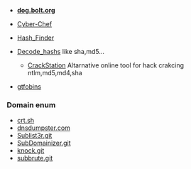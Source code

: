 - __[dog.bolt.org](https://dogbolt.org/)__

- [Cyber-Chef](https://gchq.github.io/CyberChef/)
- [Hash_Finder](https://www.tunnelsup.com/hash-analyzer/)
- [Decode_hashs](https://10015.io/tools/md5-encrypt-decrypt) like sha,md5...
  - [CrackStation](https://crackstation.net/) Altarnative online tool for hack crakcing ntlm,md5,md4,sha
 
- [gtfobins](https://gtfobins.github.io/)

### Domain enum
- [crt.sh](https://crt.sh/)
- [dnsdumpster.com](https://dnsdumpster.com/)
- [Sublist3r.git](https://github.com/aboul3la/Sublist3r.git)
- [SubDomainizer.git](https://github.com/nsonaniya2010/SubDomainizer.git)
- [knock.git](https://github.com/guelfoweb/knock.git)
- [subbrute.git](https://github.com/TheRook/subbrute.git)

